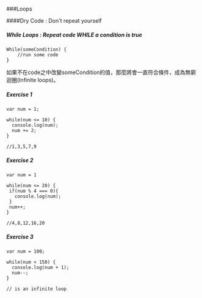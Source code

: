 ###Loops

####Dry Code : Don't repeat yourself

##### While Loops : Repeat code WHILE a condition is true

```
While(someCondition) {
    //run some code
}
```

如果不在code之中改變someCondition的值，那麼將會一直符合條件，成為無窮迴圈(Infinite loops)。

##### Exercise 1
```
var num = 1;

while(num <= 10) {
  console.log(num);
  num += 2;
}

//1,3,5,7,9
```

##### Exercise 2
```
var num = 1

while(num <= 20) {
 if(num % 4 === 0){
   console.log(num);
 }
 num++;
}

//4,8,12,16,20
```

##### Exercise 3
```
var num = 100;

while(num < 150) {
  console.log(num + 1);
  num--;
}

// is an infinite loop
```

